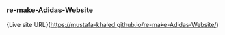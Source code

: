 ### re-make-Adidas-Website

{Live site URL}(https://mustafa-khaled.github.io/re-make-Adidas-Website/)
